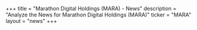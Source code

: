 +++
title = "Marathon Digital Holdings (MARA) - News"
description = "Analyze the News for Marathon Digital Holdings (MARA)"
ticker = "MARA"
layout = "news"
+++

